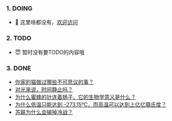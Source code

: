 ### 1. DOING
- 👋 这里啥都没有，[欢迎访问](https://fangler.github.io/)

### 2. TODO 
- 😇 暂时没有要TODO的内容哦

### 3. DONE
<!-- BLOG-POST-LIST:START -->
- [你家的猫做过哪些不可思议的事？](https://daily.zhihu.com/story/9761956)
- [对光来说，时间静止吗？](https://daily.zhihu.com/story/9761958)
- [为什么蜜蜂的针连着肠子，它的生物学意义是什么？](https://daily.zhihu.com/story/9761959)
- [为什么低温只能达到 -273.15℃，而高温可以达到上亿亿摄氏度？](https://daily.zhihu.com/story/9761968)
- [苏联为什么会输掉冷战？](https://daily.zhihu.com/story/9761975)
<!-- BLOG-POST-LIST:END -->
